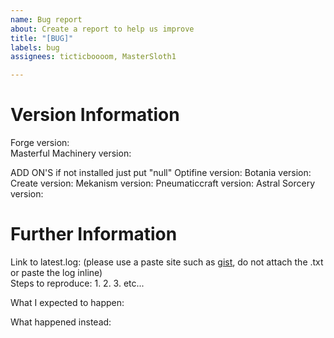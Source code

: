 ```yaml
---
name: Bug report
about: Create a report to help us improve
title: "[BUG]"
labels: bug
assignees: ticticboooom, MasterSloth1

---
```


<!--
# Notice
Please do not use github issues to post ideas. Ideas should be posted in the #mm-suggestions on Discord (https://discord.gg/NCSRkkPbmF).
Please delete everything above the version information, including this notice before submitting your issue.  
Tip: Use two spaces at the end of lines to force a new line.
-->
# Version Information
Forge version:  
Masterful Machinery version: 

ADD ON'S
if not installed just put "null"
Optifine version: 
Botania version:  
Create version: 
Mekanism version: 
Pneumaticcraft version: 
Astral Sorcery version: 

# Further Information
Link to latest.log: (please use a paste site such as [gist](https://gist.github.com/), do not attach the .txt or paste the log inline)\
Steps to reproduce:
1. 
2. 
3. 
etc...

What I expected to happen:


What happened instead:
